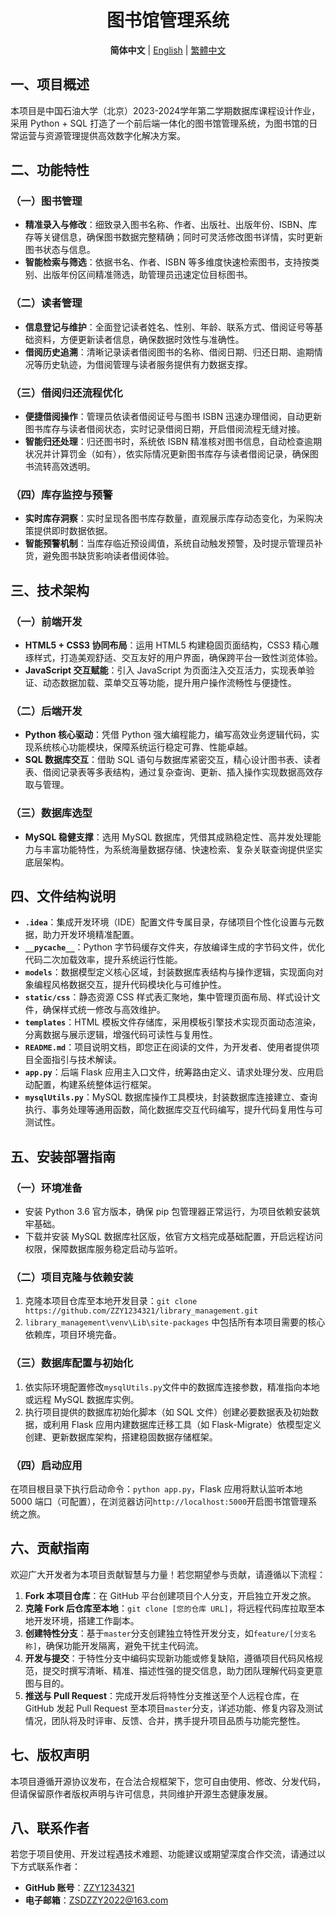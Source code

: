 <div align="center">

# 图书馆管理系统

**简体中文** | [English](/readme/README.ENG.md) | [繁體中文](/readme/README.zh_TW.md)

</div>

## 一、项目概述
本项目是中国石油大学（北京）2023-2024学年第二学期数据库课程设计作业，采用 Python + SQL 打造了一个前后端一体化的图书馆管理系统，为图书馆的日常运营与资源管理提供高效数字化解决方案。

## 二、功能特性
### （一）图书管理
- **精准录入与修改**：细致录入图书名称、作者、出版社、出版年份、ISBN、库存等关键信息，确保图书数据完整精确；同时可灵活修改图书详情，实时更新图书状态与信息。
- **智能检索与筛选**：依据书名、作者、ISBN 等多维度快速检索图书，支持按类别、出版年份区间精准筛选，助管理员迅速定位目标图书。

### （二）读者管理
- **信息登记与维护**：全面登记读者姓名、性别、年龄、联系方式、借阅证号等基础资料，方便更新读者信息，确保数据时效性与准确性。
- **借阅历史追溯**：清晰记录读者借阅图书的名称、借阅日期、归还日期、逾期情况等历史轨迹，为借阅管理与读者服务提供有力数据支撑。

### （三）借阅归还流程优化
- **便捷借阅操作**：管理员依读者借阅证号与图书 ISBN 迅速办理借阅，自动更新图书库存与读者借阅状态，实时记录借阅日期，开启借阅流程无缝对接。
- **智能归还处理**：归还图书时，系统依 ISBN 精准核对图书信息，自动检查逾期状况并计算罚金（如有），依实际情况更新图书库存与读者借阅记录，确保图书流转高效透明。

### （四）库存监控与预警
- **实时库存洞察**：实时呈现各图书库存数量，直观展示库存动态变化，为采购决策提供即时数据依据。
- **智能预警机制**：当库存临近预设阈值，系统自动触发预警，及时提示管理员补货，避免图书缺货影响读者借阅体验。

## 三、技术架构
### （一）前端开发
- **HTML5 + CSS3 协同布局**：运用 HTML5 构建稳固页面结构，CSS3 精心雕琢样式，打造美观舒适、交互友好的用户界面，确保跨平台一致性浏览体验。
- **JavaScript 交互赋能**：引入 JavaScript 为页面注入交互活力，实现表单验证、动态数据加载、菜单交互等功能，提升用户操作流畅性与便捷性。

### （二）后端开发
- **Python 核心驱动**：凭借 Python 强大编程能力，编写高效业务逻辑代码，实现系统核心功能模块，保障系统运行稳定可靠、性能卓越。
- **SQL 数据库交互**：借助 SQL 语句与数据库紧密交互，精心设计图书表、读者表、借阅记录表等多表结构，通过复杂查询、更新、插入操作实现数据高效存取与管理。

### （三）数据库选型
- **MySQL 稳健支撑**：选用 MySQL 数据库，凭借其成熟稳定性、高并发处理能力与丰富功能特性，为系统海量数据存储、快速检索、复杂关联查询提供坚实底层架构。

## 四、文件结构说明
- **`.idea`**：集成开发环境（IDE）配置文件专属目录，存储项目个性化设置与元数据，助力开发环境精准配置。
- **`__pycache__`**：Python 字节码缓存文件夹，存放编译生成的字节码文件，优化代码二次加载效率，提升系统运行性能。
- **`models`**：数据模型定义核心区域，封装数据库表结构与操作逻辑，实现面向对象编程风格数据交互，提升代码模块化与可维护性。
- **`static/css`**：静态资源 CSS 样式表汇聚地，集中管理页面布局、样式设计文件，确保样式统一修改与高效维护。
- **`templates`**：HTML 模板文件存储库，采用模板引擎技术实现页面动态渲染，分离数据与展示逻辑，增强代码可读性与复用性。
- **`README.md`**：项目说明文档，即您正在阅读的文件，为开发者、使用者提供项目全面指引与技术解读。
- **`app.py`**：后端 Flask 应用主入口文件，统筹路由定义、请求处理分发、应用启动配置，构建系统整体运行框架。
- **`mysqlUtils.py`**：MySQL 数据库操作工具模块，封装数据库连接建立、查询执行、事务处理等通用函数，简化数据库交互代码编写，提升代码复用性与可测试性。

## 五、安装部署指南
### （一）环境准备
- 安装 Python 3.6 官方版本，确保 pip 包管理器正常运行，为项目依赖安装筑牢基础。
- 下载并安装 MySQL 数据库社区版，依官方文档完成基础配置，开启远程访问权限，保障数据库服务稳定启动与监听。

### （二）项目克隆与依赖安装
1. 克隆本项目仓库至本地开发目录：`git clone https://github.com/ZZY1234321/library_management.git`
2. `library_management\venv\Lib\site-packages` 中包括所有本项目需要的核心依赖库，项目环境完备。

### （三）数据库配置与初始化
1. 依实际环境配置修改`mysqlUtils.py`文件中的数据库连接参数，精准指向本地或远程 MySQL 数据库实例。
2. 执行项目提供的数据库初始化脚本（如 SQL 文件）创建必要数据表及初始数据，或利用 Flask 应用内建数据库迁移工具（如 Flask-Migrate）依模型定义创建、更新数据库架构，搭建稳固数据存储框架。

### （四）启动应用
在项目根目录下执行启动命令：`python app.py`，Flask 应用将默认监听本地 5000 端口（可配置），在浏览器访问`http://localhost:5000`开启图书馆管理系统之旅。

## 六、贡献指南
欢迎广大开发者为本项目贡献智慧与力量！若您期望参与贡献，请遵循以下流程：
1. **Fork 本项目仓库**：在 GitHub 平台创建项目个人分支，开启独立开发之旅。
2. **克隆 Fork 后仓库至本地**：`git clone [您的仓库 URL]`，将远程代码库拉取至本地开发环境，搭建工作副本。
3. **创建特性分支**：基于`master`分支创建独立特性开发分支，如`feature/[分支名称]`，确保功能开发隔离，避免干扰主代码流。
4. **开发与提交**：于特性分支中编码实现新功能或修复缺陷，遵循项目代码风格规范，提交时撰写清晰、精准、描述性强的提交信息，助力团队理解代码变更意图与目的。
5. **推送与 Pull Request**：完成开发后将特性分支推送至个人远程仓库，在 GitHub 发起 Pull Request 至本项目`master`分支，详述功能、修复内容及测试情况，团队将及时评审、反馈、合并，携手提升项目品质与功能完整性。

## 七、版权声明
本项目遵循开源协议发布，在合法合规框架下，您可自由使用、修改、分发代码，但请保留原作者版权声明与许可信息，共同维护开源生态健康发展。

## 八、联系作者
若您于项目使用、开发过程遇技术难题、功能建议或期望深度合作交流，请通过以下方式联系作者：
- **GitHub 账号**：[ZZY1234321](https://github.com/ZZY1234321)
- **电子邮箱**：ZSDZZY2022@163.com
